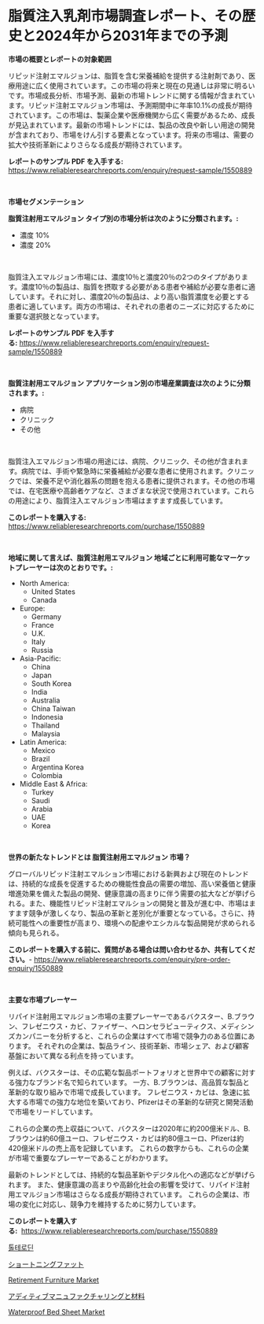 <p><h1>脂質注入乳剤市場調査レポート、その歴史と2024年から2031年までの予測</h1></p><p><strong>市場の概要とレポートの対象範囲</strong></p>
<p><p>リピッド注射エマルジョンは、脂質を含む栄養補給を提供する注射剤であり、医療用途に広く使用されています。この市場の将来と現在の見通しは非常に明るいです。市場成長分析、市場予測、最新の市場トレンドに関する情報が含まれています。リピッド注射エマルジョン市場は、予測期間中に年率10.1%の成長が期待されています。この市場は、製薬企業や医療機関から広く需要があるため、成長が見込まれています。最新の市場トレンドには、製品の改良や新しい用途の開発が含まれており、市場をけん引する要素となっています。将来の市場は、需要の拡大や技術革新によりさらなる成長が期待されています。</p></p>
<p><strong>レポートのサンプル PDF を入手する:</strong> <a href="https://www.reliableresearchreports.com/enquiry/request-sample/1550889">https://www.reliableresearchreports.com/enquiry/request-sample/1550889</a></p>
<p>&nbsp;</p>
<p><strong>市場セグメンテーション</strong></p>
<p><strong>脂質注射用エマルジョン タイプ別の市場分析は次のように分類されます。:</strong></p>
<p><ul><li>濃度 10%</li><li>濃度 20%</li></ul></p>
<p>&nbsp;</p>
<p><p>脂質注入エマルジョン市場には、濃度10％と濃度20％の2つのタイプがあります。濃度10％の製品は、脂質を摂取する必要がある患者や補給が必要な患者に適しています。それに対し、濃度20％の製品は、より高い脂質濃度を必要とする患者に適しています。両方の市場は、それぞれの患者のニーズに対応するために重要な選択肢となっています。</p></p>
<p><strong>レポートのサンプル PDF を入手する:</strong>&nbsp;<a href="https://www.reliableresearchreports.com/enquiry/request-sample/1550889">https://www.reliableresearchreports.com/enquiry/request-sample/1550889</a></p>
<p>&nbsp;</p>
<p><strong> 脂質注射用エマルジョン アプリケーション別の市場産業調査は次のように分類されます。:</strong></p>
<p><ul><li>病院</li><li>クリニック</li><li>その他</li></ul></p>
<p>&nbsp;</p>
<p><p>脂質注入エマルジョン市場の用途には、病院、クリニック、その他が含まれます。病院では、手術や緊急時に栄養補給が必要な患者に使用されます。クリニックでは、栄養不足や消化器系の問題を抱える患者に提供されます。その他の市場では、在宅医療や高齢者ケアなど、さまざまな状況で使用されています。これらの用途により、脂質注入エマルジョン市場はますます成長しています。</p></p>
<p><strong>このレポートを購入する:</strong>&nbsp; <a href="https://www.reliableresearchreports.com/purchase/1550889">https://www.reliableresearchreports.com/purchase/1550889</a></p>
<p>&nbsp;</p>
<p><strong>地域に関して言えば、脂質注射用エマルジョン 地域ごとに利用可能なマーケットプレーヤーは次のとおりです。:</strong></p>
<p><ul>
    <li>
        North America:
        <ul>
            <li>United States</li>
            <li>Canada</li>
        </ul>
    </li>
    <li>
        Europe:
        <ul>
            <li>Germany</li>
            <li>France</li>
            <li>U.K.</li>
            <li>Italy</li>
            <li>Russia</li>
        </ul>
    </li>
    <li>
        Asia-Pacific:
        <ul>
            <li>China</li>
            <li>Japan</li>
            <li>South Korea</li>
            <li>India</li>
            <li>Australia</li>
            <li>China Taiwan</li>
            <li>Indonesia</li>
            <li>Thailand</li>
            <li>Malaysia</li>
        </ul>
    </li>
    <li>
        Latin America:
        <ul>
            <li>Mexico</li>
            <li>Brazil</li>
            <li>Argentina Korea</li>
            <li>Colombia</li>
        </ul>
    </li>
    <li>
        Middle East & Africa:
        <ul>
            <li>Turkey</li>
            <li>Saudi</li>
            <li>Arabia</li>
            <li>UAE</li>
            <li>Korea</li>
        </ul>
    </li>
    </ul></p>
<p>&nbsp;</p>
<p><strong>世界の新たなトレンドとは 脂質注射用エマルジョン 市場？</strong></p>
<p><p>グローバルリピッド注射エマルション市場における新興および現在のトレンドは、持続的な成長を促進するための機能性食品の需要の増加、高い栄養価と健康増進効果を備えた製品の開発、健康意識の高まりに伴う需要の拡大などが挙げられる。また、機能性リピッド注射エマルションの開発と普及が進む中、市場はますます競争が激しくなり、製品の革新と差別化が重要となっている。さらに、持続可能性への重要性が高まり、環境への配慮やエシカルな製品開発が求められる傾向も見られる。</p></p>
<p><strong>このレポートを購入する前に、質問がある場合は問い合わせるか、共有してください。</strong>- <a href="https://www.reliableresearchreports.com/enquiry/pre-order-enquiry/1550889">https://www.reliableresearchreports.com/enquiry/pre-order-enquiry/1550889</a></p>
<p>&nbsp;</p>
<p><strong>主要な市場プレーヤー</strong></p>
<p><p>リパイド注射用エマルジョン市場の主要プレーヤーであるバクスター、B.ブラウン、フレゼニウス・カビ、ファイザー、ヘロンセラピューティクス、メディシンズカンパニーを分析すると、これらの企業はすべて市場で競争力のある位置にあります。 それぞれの企業は、製品ライン、技術革新、市場シェア、および顧客基盤において異なる利点を持っています。</p><p>例えば、バクスターは、その広範な製品ポートフォリオと世界中での顧客に対する強力なブランド名で知られています。 一方、B.ブラウンは、高品質な製品と革新的な取り組みで市場で成長しています。 フレゼニウス・カビは、急速に拡大する市場での強力な地位を築いており、Pfizerはその革新的な研究と開発活動で市場をリードしています。</p><p>これらの企業の売上収益について、バクスターは2020年に約200億米ドル、B.ブラウンは約60億ユーロ、フレゼニウス・カビは約80億ユーロ、Pfizerは約420億米ドルの売上高を記録しています。 これらの数字からも、これらの企業が市場で重要なプレーヤーであることがわかります。</p><p>最新のトレンドとしては、持続的な製品革新やデジタル化への適応などが挙げられます。 また、健康意識の高まりや高齢化社会の影響を受けて、リパイド注射用エマルジョン市場はさらなる成長が期待されています。 これらの企業は、市場の変化に対応し、競争力を維持するために努力しています。</p></p>
<p><strong>このレポートを購入する:</strong>&nbsp;&nbsp;<a href="https://www.reliableresearchreports.com/purchase/1550889">https://www.reliableresearchreports.com/purchase/1550889</a></p>
<p><p><a href="https://medium.com/@rickymetzdvm/%ED%86%A8%ED%85%8C%EB%A1%9C%EB%94%98-%EC%8B%9C%EC%9E%A5-%EA%B7%9C%EB%AA%A8%EB%8A%94-%EC%A0%84-%EC%84%B8%EA%B3%84-%EC%82%B0%EC%97%85%EC%97%90%EC%84%9C-%EC%B5%9C%EC%83%81%EC%9D%98-%EB%A7%88%EC%BC%80%ED%8C%85-%EC%B1%84%EB%84%90%EC%9D%84-%EB%B3%B4%EC%97%AC%EC%A4%8D%EB%8B%88%EB%8B%A4-d4374fc89da6">톨테로딘</a></p><p><a href="https://medium.com/@fabianhoncescu2022/%E5%B8%82%E5%A0%B4%E3%81%AE%E6%88%90%E9%95%B7%E3%81%A8%E5%B8%82%E5%A0%B4%E4%BA%88%E6%B8%AC-%E7%9F%AD%E7%B8%AE%E8%84%82%E8%82%AA%E5%B8%82%E5%A0%B4%E8%A6%8F%E6%A8%A1-2024%E5%B9%B4%E3%81%8B%E3%82%892031%E5%B9%B4-365437176e30">ショートニングファット</a></p><p><a href="https://github.com/nathandecarvalho/Market-Research-Report-List-2/blob/main/retirement-furniture-market.md">Retirement Furniture Market</a></p><p><a href="https://medium.com/@hugofirst21/%E4%BB%98%E5%8A%A0%E8%A3%BD%E9%80%A0-additive-manufacturing-%E3%81%8A%E3%82%88%E3%81%B3%E6%9D%90%E6%96%99%E5%B8%82%E5%A0%B4%E3%81%AE%E8%A6%8F%E6%A8%A1-cagr-2024%E5%B9%B4%E3%81%8B%E3%82%892030%E5%B9%B4%E3%81%AE%E3%83%88%E3%83%AC%E3%83%B3%E3%83%89-0d75263e77d2">アディティブマニュファクチャリングと材料</a></p><p><a href="https://github.com/kosella/Market-Research-Report-List-2/blob/main/waterproof-bed-sheet-market.md">Waterproof Bed Sheet Market</a></p></p>